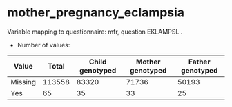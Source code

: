 # mother_pregnancy_eclampsia
Variable mapping to questionnaire: mfr, question EKLAMPSI.
.
- Number of values:

| Value | Total | Child genotyped | Mother genotyped | Father genotyped |
| ----- | ----- | --------------- | ---------------- | ---------------- |
| Missing | 113558 | 83320 | 71736 | 50193 |
| Yes | 65 | 35 | 33 |25 |



